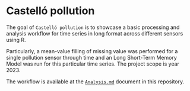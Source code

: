 
<!-- README.md is generated from README.Rmd. Please edit that file -->

# Castelló pollution

<!-- badges: start -->
<!-- badges: end -->

The goal of `Castelló pollution` is to showcase a basic processing and
analysis workflow for time series in long format across different
sensors using R.

Particularly, a mean-value filling of missing value was performed for a
single pollution sensor through time and an Long Short-Term Memory Model
was run for this particular time series. The project scope is year 2023.

The workflow is available at the [`Analysis.md`](Analysis.md) document
in this repository.
